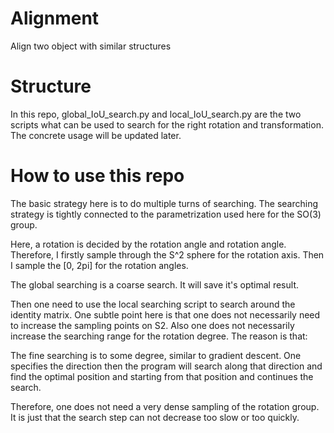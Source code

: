 # Alignment
Align two object with similar structures

# Structure
In this repo, global_IoU_search.py and local_IoU_search.py are the two 
scripts what can be used to search for the right rotation and transformation.
The concrete usage will be updated later.

# How to use this repo
The basic strategy here is to do multiple turns of searching. The searching strategy
is tightly connected to the parametrization used here for the SO(3) group.

Here, a rotation is decided by the rotation angle and rotation angle. Therefore, 
I firstly sample through the S^2 sphere for the rotation axis. Then I sample the
[0, 2pi] for the rotation angles.   
 
The global searching is a coarse search. It will save it's optimal result. 

Then one need to use the local searching script to search around the identity 
matrix. One subtle point here is that one does not necessarily need to increase
the sampling points on S2. Also one does not necessarily increase the searching 
range for the rotation degree. The reason is that: 

The fine searching is to some degree, similar to gradient descent. One specifies 
the direction then the program will search along that direction and find the optimal
position and starting from that position and continues the search.

Therefore, one does not need a very dense sampling of the rotation group. It is just
that the search step can not decrease too slow or too quickly.
